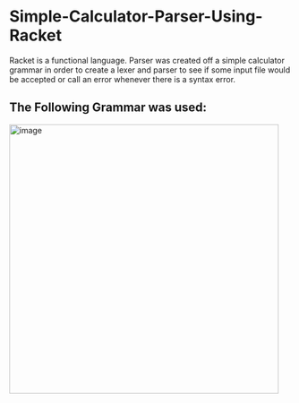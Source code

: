# Simple-Calculator-Parser-Using-Racket
Racket is a functional language. Parser was created off a simple calculator grammar in order to create a lexer and parser to see if some input file would be accepted or call an error whenever there is a syntax error.


## The Following Grammar was used:

<img width="481" alt="image" src="https://user-images.githubusercontent.com/70826986/196506145-2ac3d208-79dd-4c99-94a0-a7a168d0c9fd.png">
